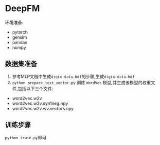 # DeepFM

环境准备:
- pytorch
- gensim
- pandas
- numpy

## 数据集准备

1. 参考MLP文档中生成```digix-data.hdf```的步骤,生成```digix-data.hdf```
2. ```python prepare_text_vector.py``` 训练 ```WordVec``` 模型,并生成该模型的权重文件,包括以下三个文件:
  - word2vec.w2v
  - word2vec.w2v.syn1neg.npy
  - word2vec.w2v.wv.vectors.npy

## 训练步骤

```python train.py```即可